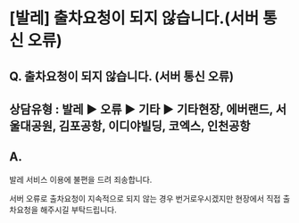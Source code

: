 # [발레] 출차요청이 되지 않습니다.(서버 통신 오류)

**Q. 출차요청이 되지 않습니다. (서버 통신 오류)**
--------------------------------

상담유형 : 발레 ▶ 오류 ▶ 기타 ▶ 기타현장, 에버랜드, 서울대공원, 김포공항, 이디야빌딩, 코엑스, 인천공항
---------------------------------------------------------------

**A.**
------

발레 서비스 이용에 불편을 드려 죄송합니다.

서버 오류로 출차요청이 지속적으로 되지 않는 경우 번거로우시겠지만 현장에서 직접 출차요청을 해주시길 부탁드립니다.